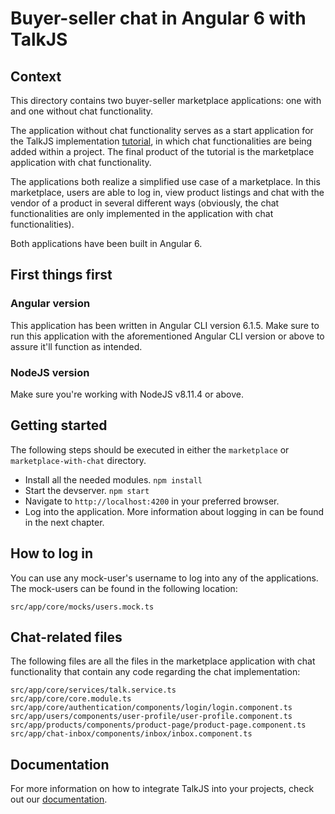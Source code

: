 # Buyer-seller chat in Angular 6 with TalkJS

## Context
This directory contains two buyer-seller marketplace applications: one with and one without chat functionality.

The application without chat functionality serves as a start application for the TalkJS implementation [tutorial](https://talkjs.com/tutorials/article/add-buyer-seller-chat-into-a-marketplace-with-angular-6/), in which chat functionalities are being added within a project. The final product of the tutorial is the marketplace application with chat functionality. 

The applications both realize a simplified use case of a marketplace. In this marketplace, users are able to log in, view product listings and chat with the vendor of a product in several different ways (obviously, the chat functionalities are only implemented in the application with chat functionalities).

Both applications have been built in Angular 6.

## First things first

### Angular version
This application has been written in Angular CLI version 6.1.5.
Make sure to run this application with the aforementioned Angular CLI version or above to assure it'll function as intended.

### NodeJS version
Make sure you're working with NodeJS v8.11.4 or above.

## Getting started
The following steps should be executed in either the ```marketplace``` or ```marketplace-with-chat``` directory.

- Install all the needed modules. ```npm install```
- Start the devserver. ```npm start```
- Navigate to ```http://localhost:4200``` in your preferred browser.
- Log into the application. More information about logging in can be found in the next chapter.

## How to log in
You can use any mock-user's username to log into any of the applications. The mock-users can be found in the following location:
```
src/app/core/mocks/users.mock.ts
```

## Chat-related files
The following files are all the files in the marketplace application with chat functionality that contain any code regarding the chat implementation:
```
src/app/core/services/talk.service.ts
src/app/core/core.module.ts
src/app/core/authentication/components/login/login.component.ts
src/app/users/components/user-profile/user-profile.component.ts
src/app/products/components/product-page/product-page.component.ts
src/app/chat-inbox/components/inbox/inbox.component.ts
```

## Documentation
For more information on how to integrate TalkJS into your projects, check out our [documentation](https://talkjs.com/docs/?ref=gh-example-readme).
